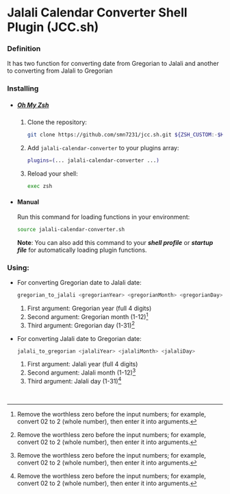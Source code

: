 # Jalali Calendar Converter Shell Plugin (**JCC.sh**)

### Definition
It has two function for converting date from Gregorian to Jalali and another to converting from Jalali to Gregorian  


### Installing
* ##### [Oh My Zsh](https://github.com/ohmyzsh/ohmyzsh)  
  1. Clone the repository:  
      ```zsh
      git clone https://github.com/smn7231/jcc.sh.git ${ZSH_CUSTOM:-$HOME/.oh-my-zsh/custom}/plugins/jalali-calendar-converter
      ```
  2. Add `jalali-calendar-converter` to your plugins array:
      ```zsh
      plugins=(... jalali-calendar-converter ...)
      ```
  3. Reload your shell:
      ```zsh
      exec zsh
      ```

* #### Manual
  Run this command for loading functions in your environment:

  ```bash
  source jalali-calendar-converter.sh
  ```  
  **Note**: You can also add this command to your **_shell profile_** or **_startup file_** for automatically loading plugin functions.

### Using:
* For converting Gregorian date to Jalali date:  
  ```bash
  gregorian_to_jalali <gregorianYear> <gregorianMonth> <gregorianDay>
  ```  
  1. First argument: Gregorian year (full 4 digits)  
  2. Second argument: Gregorian month (1-12)[^leadingZeroNote]  
  3. Third argument: Gregorian day (1-31)[^leadingZeroNote]  


* For converting Jalali date to Gregorian date:  
  ```bash
  jalali_to_gregorian <jalaliYear> <jalaliMonth> <jalaliDay>
  ```  
  1. First argument: Jalali year (full 4 digits)  
  2. Second argument: Jalali month (1-12)[^leadingZeroNote]  
  3. Third argument: Jalali day (1-31)[^leadingZeroNote]  

<br>

[^leadingZeroNote]: Remove the worthless zero before the input numbers; for example, convert 02 to 2 (whole number), then enter it into arguments.  
